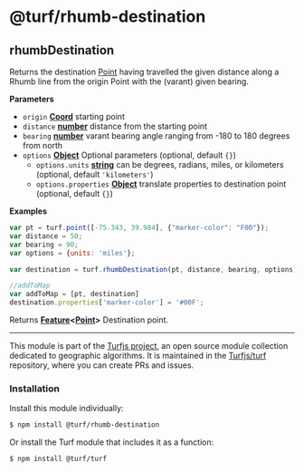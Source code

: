 # @turf/rhumb-destination

<!-- Generated by documentation.js. Update this documentation by updating the source code. -->

## rhumbDestination

Returns the destination [Point][1] having travelled the given distance along a Rhumb line from the
origin Point with the (varant) given bearing.

**Parameters**

-   `origin` **[Coord][2]** starting point
-   `distance` **[number][3]** distance from the starting point
-   `bearing` **[number][3]** varant bearing angle ranging from -180 to 180 degrees from north
-   `options` **[Object][4]** Optional parameters (optional, default `{}`)
    -   `options.units` **[string][5]** can be degrees, radians, miles, or kilometers (optional, default `'kilometers'`)
    -   `options.properties` **[Object][4]** translate properties to destination point (optional, default `{}`)

**Examples**

```javascript
var pt = turf.point([-75.343, 39.984], {"marker-color": "F00"});
var distance = 50;
var bearing = 90;
var options = {units: 'miles'};

var destination = turf.rhumbDestination(pt, distance, bearing, options);

//addToMap
var addToMap = [pt, destination]
destination.properties['marker-color'] = '#00F';
```

Returns **[Feature][6]&lt;[Point][7]>** Destination point.

[1]: https://tools.ietf.org/html/rfc7946#section-3.1.2

[2]: https://tools.ietf.org/html/rfc7946#section-3.1.1

[3]: https://developer.mozilla.org/docs/Web/JavaScript/Reference/Global_Objects/Number

[4]: https://developer.mozilla.org/docs/Web/JavaScript/Reference/Global_Objects/Object

[5]: https://developer.mozilla.org/docs/Web/JavaScript/Reference/Global_Objects/String

[6]: https://tools.ietf.org/html/rfc7946#section-3.2

[7]: https://tools.ietf.org/html/rfc7946#section-3.1.2

<!-- This file is automatically generated. Please don't edit it directly:
if you find an error, edit the source file (likely index.js), and re-run
./scripts/generate-readmes in the turf project. -->

---

This module is part of the [Turfjs project](http://turfjs.org/), an open source
module collection dedicated to geographic algorithms. It is maintained in the
[Turfjs/turf](https://github.com/Turfjs/turf) repository, where you can create
PRs and issues.

### Installation

Install this module individually:

```sh
$ npm install @turf/rhumb-destination
```

Or install the Turf module that includes it as a function:

```sh
$ npm install @turf/turf
```
